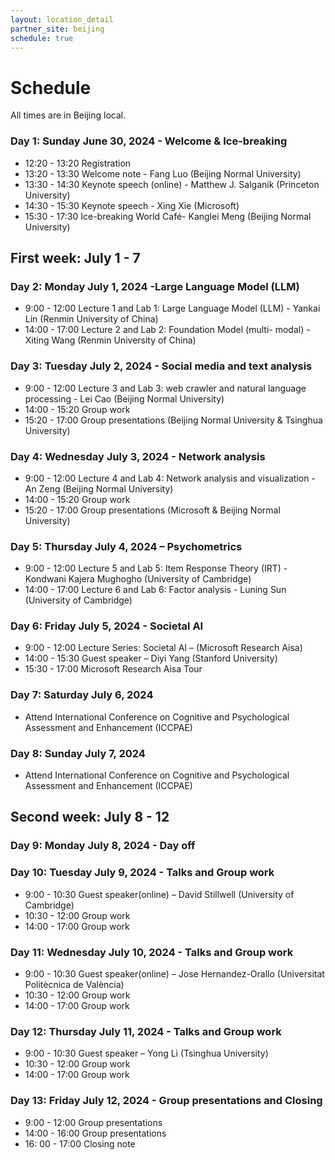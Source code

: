 ```yaml
---
layout: location_detail
partner_site: beijing
schedule: true
---
```


# Schedule
All times are in Beijing local.

### Day 1: Sunday June 30, 2024 - Welcome & Ice-breaking
* 12:20 - 13:20 Registration
* 13:20 - 13:30 Welcome note - Fang Luo (Beijing Normal University)
* 13:30 - 14:30 Keynote speech (online) - Matthew J. Salganik (Princeton University)
* 14:30 - 15:30 Keynote speech - Xing Xie (Microsoft)
* 15:30 - 17:30 Ice-breaking World Café- Kanglei Meng (Beijing Normal University) 

## First week: July 1 - 7 
### Day 2: Monday July 1, 2024 -Large Language Model (LLM)
* 9:00 - 12:00 Lecture 1 and Lab 1: Large Language Model (LLM) - Yankai Lin (Renmin University of China)
* 14:00 - 17:00 Lecture 2 and Lab 2: Foundation Model (multi- modal) - Xiting Wang (Renmin University of China)

### Day 3: Tuesday July 2, 2024 - Social media and text analysis 
* 9:00 - 12:00 Lecture 3 and Lab 3: web crawler and natural language processing - Lei Cao (Beijing Normal University) 
* 14:00 - 15:20 Group work 
* 15:20 - 17:00 Group presentations (Beijing Normal University & Tsinghua University) 

### Day 4: Wednesday July 3, 2024 - Network analysis
* 9:00 - 12:00 Lecture 4 and Lab 4: Network analysis and visualization - An Zeng (Beijing Normal University) 
* 14:00 - 15:20 Group work 
* 15:20 - 17:00 Group presentations (Microsoft & Beijing Normal University) 

### Day 5: Thursday July 4, 2024 – Psychometrics 
* 9:00 - 12:00 Lecture 5 and Lab 5: Item Response Theory (IRT) - Kondwani Kajera Mughogho (University of Cambridge) 
* 14:00 - 17:00 Lecture 6 and Lab 6: Factor analysis - Luning Sun (University of Cambridge) 

### Day 6: Friday July 5, 2024 - Societal AI 
* 9:00 - 12:00 Lecture Series: Societal AI – (Microsoft Research Aisa) 
* 14:00 - 15:30 Guest speaker – Diyi Yang (Stanford University) 
* 15:30 - 17:00 Microsoft Research Aisa Tour

### Day 7: Saturday July 6, 2024
* Attend International Conference on Cognitive and Psychological Assessment and Enhancement (ICCPAE) 

### Day 8: Sunday July 7, 2024
* Attend International Conference on Cognitive and Psychological Assessment and Enhancement (ICCPAE)

## Second week: July 8 - 12
### Day 9: Monday July 8, 2024 - Day off 

### Day 10: Tuesday July 9, 2024 - Talks and Group work 
* 9:00 - 10:30 Guest speaker(online) – David Stillwell (University of Cambridge) 
* 10:30 - 12:00 Group work 
* 14:00 - 17:00 Group work 

### Day 11: Wednesday July 10, 2024 - Talks and Group work 
* 9:00 - 10:30 Guest speaker(online) – Jose Hernandez-Orallo  (Universitat Politècnica de València) 
* 10:30 - 12:00 Group work 
* 14:00 - 17:00 Group work 

### Day 12: Thursday July 11, 2024 - Talks and Group work 
* 9:00 - 10:30 Guest speaker – Yong Li (Tsinghua University)
* 10:30 - 12:00 Group work 
* 14:00 - 17:00 Group work 

### Day 13: Friday July 12, 2024 - Group presentations and Closing 
* 9:00 - 12:00 Group presentations 
* 14:00 - 16:00 Group presentations 
* 16: 00 - 17:00 Closing note
